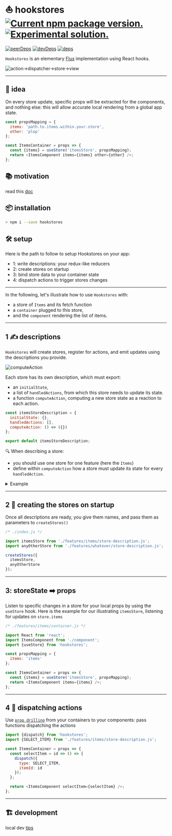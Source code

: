 # ⛵ hookstores <a href="https://www.npmjs.com/package/hookstores"><img src="https://img.shields.io/npm/v/hookstores?color=%23123" alt="Current npm package version." /></a> <a href="https://www.npmjs.com/package/hookstores"><img src="https://img.shields.io/badge/-experimental-5908d2.svg" alt="Experimental solution." /> </a>

[![peerDeps](https://david-dm.org/uralys/hookstores/peer-status.svg)](https://david-dm.org/uralys/hookstores?type=peer)
[![devDeps](https://david-dm.org/uralys/hookstores/dev-status.svg)](https://david-dm.org/uralys/hookstores?type=dev)
[![deps](https://david-dm.org/uralys/hookstores/status.svg)](https://david-dm.org/uralys/hookstores)

`Hookstores` is an elementary [Flux](https://facebook.github.io/flux/docs/in-depth-overview) implementation using React hooks.

![action->dispatcher->store->view](https://facebook.github.io/flux/img/overview/flux-simple-f8-diagram-1300w.png)

---

## 🎨 idea

On every store update, specific props will be extracted for the components, and nothing else: this will allow accurate local rendering from a global app state.

```js
const propsMapping = {
  items: 'path.to.items.within.your.store',
  other: 'plop'
};

const ItemsContainer = props => {
  const {items} = useStore('itemsStore', propsMapping);
  return <ItemsComponent items={items} other={other} />;
};
```

## 📚 motivation

read this [doc](docs/motivation.md)

## 📦 installation

```sh
> npm i --save hookstores
```

## 🛠 setup

Here is the path to follow to setup Hookstores on your app:

- 1: write descriptions: your redux-like reducers
- 2: create stores on startup
- 3: bind store data to your container state
- 4: dispatch actions to trigger stores changes

---

In the following, let's illustrate how to use `Hookstores` with:

- a store of `Items` and its fetch function
- a `container` plugged to this store,
- and the `component` rendering the list of items.

---

## 1 ✍️ descriptions

`Hookstores` will create stores, register for actions, and emit updates using the descriptions you provide.

![computeAction](https://user-images.githubusercontent.com/910636/103582817-e2d13600-4ede-11eb-8fbf-f0eb2a7cd3e7.png)

Each store has its own description, which must export:

- an `initialState`,
- a list of `handledActions`, from which this store needs to update its state.
- a function `computeAction`, computing a new store state as a reaction to each action.

```js
const itemsStoreDescription = {
  initialState: {},
  handledActions: [],
  computeAction: () => ({})
};

export default itemsStoreDescription;
```

🔍 When describing a store:

- you should use one store for one feature (here the `Items`)
- define within `computeAction` how a store must update its state for every `handledAction`.

<details>
<summary>Example</summary>

Here is the example for our illustrating `itemsStore`

```js
/* ./features/items/store-description.js */
import fetchItems from './fetch-items.js';

const FETCH_ITEMS = 'FETCH_ITEMS';

const computeAction = async (currentState, action) => {
  let newState;

  switch (action.type) {
    case FETCH_ITEMS: {
      const items = await fetchItems();
      newState = {...currentState, items};
      break;
    }
    default:
      newState = {...currentState};
  }

  return newState;
};

const itemsStoreDescription = {
  initialState: {items: null},
  handledActions: [FETCH_ITEMS],
  computeAction
};

export default itemsStoreDescription;
export {FETCH_ITEMS};
```

</details>

---

## 2 🏁 creating the stores on startup

Once all descriptions are ready, you give them names, and pass them as parameters to `createStores()`

```js
/* ./index.js */

import itemsStore from './features/items/store-description.js';
import anyOtherStore from './features/whatever/store-description.js';

createStores({
  itemsStore,
  anyOtherStore
});
```

---

## 3: storeState ➡️ props

Listen to specific changes in a store for your local props by using the `useStore` hook.
Here is the example for our illustrating `itemsStore`, listening for updates on `store.items`

```js
/* ./features/items/container.js */

import React from 'react';
import ItemsComponent from './component';
import {useStore} from 'hookstores';

const propsMapping = {
  items: 'items'
};

const ItemsContainer = props => {
  const {items} = useStore('itemsStore', propsMapping);
  return <ItemsComponent items={items} />;
};
```

---

## 4 📡 dispatching actions

Use [`prop drilling`](https://kentcdodds.com/blog/prop-drilling) from your containers to your components: pass functions dispatching the actions

```js
import {dispatch} from 'hookstores';
import {SELECT_ITEM} from './features/items/store-description.js';

const ItemsContainer = props => {
  const selectItem = id => () => {
    dispatch({
      type: SELECT_ITEM,
      itemId: id
    });
  };

  return <ItemsComponent selectItem={selectItem} />;
};
```

---

## 🏗️ development

local dev [tips](docs/dev.md)
